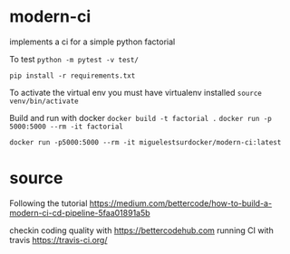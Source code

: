 # modern-ci
implements a ci for a simple python factorial

To test
`python -m pytest -v test/`

`pip install -r requirements.txt`

To activate the virtual env you must have virtualenv installed
`source venv/bin/activate`

Build and run with docker
`docker build -t factorial .`
`docker run -p 5000:5000 --rm -it factorial`

`docker run -p5000:5000 --rm -it miguelestsurdocker/modern-ci:latest`

# source

Following the tutorial
https://medium.com/bettercode/how-to-build-a-modern-ci-cd-pipeline-5faa01891a5b

checkin coding quality with https://bettercodehub.com
running CI with travis https://travis-ci.org/
